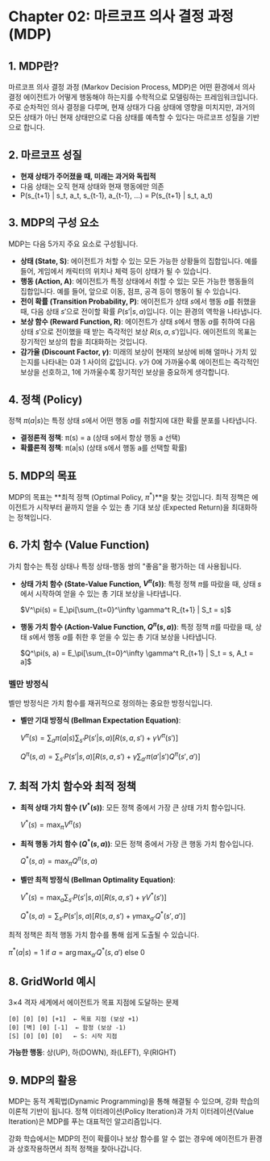 # Chapter 02: 마르코프 의사 결정 과정 (MDP)

## 1. MDP란?

마르코프 의사 결정 과정 (Markov Decision Process, MDP)은 어떤 환경에서 의사 결정 에이전트가 어떻게 행동해야 하는지를 수학적으로 모델링하는 프레임워크입니다. 주로 순차적인 의사 결정을 다루며, 현재 상태가 다음 상태에 영향을 미치지만, 과거의 모든 상태가 아닌 현재 상태만으로 다음 상태를 예측할 수 있다는 마르코프 성질을 기반으로 합니다.

## 2. 마르코프 성질

- **현재 상태가 주어졌을 때, 미래는 과거와 독립적**
- 다음 상태는 오직 현재 상태와 현재 행동에만 의존
- P(s_{t+1} | s_t, a_t, s_{t-1}, a_{t-1}, ...) = P(s_{t+1} | s_t, a_t)

## 3. MDP의 구성 요소

MDP는 다음 5가지 주요 요소로 구성됩니다.

*   **상태 (State, S)**: 에이전트가 처할 수 있는 모든 가능한 상황들의 집합입니다. 예를 들어, 게임에서 캐릭터의 위치나 체력 등이 상태가 될 수 있습니다.
*   **행동 (Action, A)**: 에이전트가 특정 상태에서 취할 수 있는 모든 가능한 행동들의 집합입니다. 예를 들어, 앞으로 이동, 점프, 공격 등이 행동이 될 수 있습니다.
*   **전이 확률 (Transition Probability, P)**: 에이전트가 상태 $s$에서 행동 $a$를 취했을 때, 다음 상태 $s'$으로 전이할 확률 $P(s' | s, a)$입니다. 이는 환경의 역학을 나타냅니다.
*   **보상 함수 (Reward Function, R)**: 에이전트가 상태 $s$에서 행동 $a$를 취하여 다음 상태 $s'$으로 전이했을 때 받는 즉각적인 보상 $R(s, a, s')$입니다. 에이전트의 목표는 장기적인 보상의 합을 최대화하는 것입니다.
*   **감가율 (Discount Factor, $\gamma$)**: 미래의 보상이 현재의 보상에 비해 얼마나 가치 있는지를 나타내는 0과 1 사이의 값입니다. $\gamma$가 0에 가까울수록 에이전트는 즉각적인 보상을 선호하고, 1에 가까울수록 장기적인 보상을 중요하게 생각합니다.

## 4. 정책 (Policy)

정책 $\pi(a | s)$는 특정 상태 $s$에서 어떤 행동 $a$를 취할지에 대한 확률 분포를 나타냅니다.

- **결정론적 정책**: π(s) = a (상태 s에서 항상 행동 a 선택)
- **확률론적 정책**: π(a|s) (상태 s에서 행동 a를 선택할 확률)

## 5. MDP의 목표

MDP의 목표는 **최적 정책 (Optimal Policy, $\pi^*$)**을 찾는 것입니다. 최적 정책은 에이전트가 시작부터 끝까지 얻을 수 있는 총 기대 보상 (Expected Return)을 최대화하는 정책입니다.

## 6. 가치 함수 (Value Function)

가치 함수는 특정 상태나 특정 상태-행동 쌍의 "좋음"을 평가하는 데 사용됩니다.

*   **상태 가치 함수 (State-Value Function, $V^\pi(s)$)**: 특정 정책 $\pi$를 따랐을 때, 상태 $s$에서 시작하여 얻을 수 있는 총 기대 보상을 나타냅니다.
    
    $V^\pi(s) = E_\pi[\sum_{t=0}^\infty \gamma^t R_{t+1} | S_t = s]$

*   **행동 가치 함수 (Action-Value Function, $Q^\pi(s, a)$)**: 특정 정책 $\pi$를 따랐을 때, 상태 $s$에서 행동 $a$를 취한 후 얻을 수 있는 총 기대 보상을 나타냅니다.
    
    $Q^\pi(s, a) = E_\pi[\sum_{t=0}^\infty \gamma^t R_{t+1} | S_t = s, A_t = a]$

### 벨만 방정식

벨만 방정식은 가치 함수를 재귀적으로 정의하는 중요한 방정식입니다.

*   **벨만 기대 방정식 (Bellman Expectation Equation)**:
    
    $V^\pi(s) = \sum_a \pi(a|s) \sum_{s'} P(s'|s,a) [R(s,a,s') + \gamma V^\pi(s')]$
    
    $Q^\pi(s,a) = \sum_{s'} P(s'|s,a) [R(s,a,s') + \gamma \sum_{a'} \pi(a'|s') Q^\pi(s',a')]$

## 7. 최적 가치 함수와 최적 정책

*   **최적 상태 가치 함수 ($V^*(s)$)**: 모든 정책 중에서 가장 큰 상태 가치 함수입니다.
    
    $V^*(s) = \max_\pi V^\pi(s)$

*   **최적 행동 가치 함수 ($Q^*(s, a)$)**: 모든 정책 중에서 가장 큰 행동 가치 함수입니다.
    
    $Q^*(s, a) = \max_\pi Q^\pi(s, a)$

*   **벨만 최적 방정식 (Bellman Optimality Equation)**:
    
    $V^*(s) = \max_a \sum_{s'} P(s'|s,a) [R(s,a,s') + \gamma V^*(s')]$
    
    $Q^*(s,a) = \sum_{s'} P(s'|s,a) [R(s,a,s') + \gamma \max_{a'} Q^*(s',a')]$

최적 정책은 최적 행동 가치 함수를 통해 쉽게 도출될 수 있습니다.

$\pi^*(a|s) = 1 \text{ if } a = \arg\max_{a'} Q^*(s, a') \text{ else } 0$

## 8. GridWorld 예시

3×4 격자 세계에서 에이전트가 목표 지점에 도달하는 문제

```
[0] [0] [0] [+1]  ← 목표 지점 (보상 +1)
[0] [벽] [0] [-1]  ← 함정 (보상 -1)
[S] [0] [0] [0]   ← S: 시작 지점
```

**가능한 행동**: 상(UP), 하(DOWN), 좌(LEFT), 우(RIGHT)

## 9. MDP의 활용

MDP는 동적 계획법(Dynamic Programming)을 통해 해결될 수 있으며, 강화 학습의 이론적 기반이 됩니다. 정책 이터레이션(Policy Iteration)과 가치 이터레이션(Value Iteration)은 MDP를 푸는 대표적인 알고리즘입니다.

강화 학습에서는 MDP의 전이 확률이나 보상 함수를 알 수 없는 경우에 에이전트가 환경과 상호작용하면서 최적 정책을 찾아나갑니다.